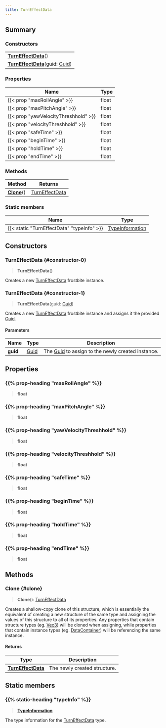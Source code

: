 ```yaml
---
title: TurnEffectData
---
```


## Summary

### Constructors

|  |
| --- |
| **[TurnEffectData](#constructor-0)**() |
| **[TurnEffectData](#constructor-1)**(guid: [Guid](/vext/ref/shared/type/guid)) |

### Properties

| Name | Type |
| ---- | ---- |
| {{< prop "maxRollAngle" >}} | float |
| {{< prop "maxPitchAngle" >}} | float |
| {{< prop "yawVelocityThreshhold" >}} | float |
| {{< prop "velocityThreshhold" >}} | float |
| {{< prop "safeTime" >}} | float |
| {{< prop "beginTime" >}} | float |
| {{< prop "holdTime" >}} | float |
| {{< prop "endTime" >}} | float |

### Methods

| Method | Returns |
| ------ | ------- |
| **[Clone](#clone)**() | [TurnEffectData](/vext/ref/fb/turneffectdata) |

### Static members

| Name | Type |
| ---- | ---- |
| {{< static "TurnEffectData" "typeInfo" >}} | [TypeInformation](/vext/ref/shared/type/typeinformation) |

## Constructors

### TurnEffectData {#constructor-0}

> **TurnEffectData**()

Creates a new [TurnEffectData](/vext/ref/fb/turneffectdata) frostbite instance.

### TurnEffectData {#constructor-1}

> **TurnEffectData**(guid: [Guid](/vext/ref/shared/type/guid))

Creates a new [TurnEffectData](/vext/ref/fb/turneffectdata) frostbite instance and assigns it the provided [Guid](/vext/ref/shared/type/guid).

#### Parameters

| Name | Type | Description |
| ---- | ---- | ----------- |
| **guid** | [Guid](/vext/ref/shared/type/guid) | The [Guid](/vext/ref/shared/type/guid) to assign to the newly created instance. |

## Properties

### {{% prop-heading "maxRollAngle" %}}

> **float**

### {{% prop-heading "maxPitchAngle" %}}

> **float**

### {{% prop-heading "yawVelocityThreshhold" %}}

> **float**

### {{% prop-heading "velocityThreshhold" %}}

> **float**

### {{% prop-heading "safeTime" %}}

> **float**

### {{% prop-heading "beginTime" %}}

> **float**

### {{% prop-heading "holdTime" %}}

> **float**

### {{% prop-heading "endTime" %}}

> **float**

## Methods

### Clone {#clone}

> **Clone**(): [TurnEffectData](/vext/ref/fb/turneffectdata)

Creates a shallow-copy clone of this structure, which is essentially the equivalent of creating a new structure of the same type and assigning the values of this structure to all of its properties. Any properties that contain structure types (eg. [Vec3](/vext/ref/shared/type/vec3)) will be cloned when assigning, while properties that contain instance types (eg. [DataContainer](/vext/ref/shared/type/datacontainer)) will be referencing the same instance.

#### Returns

| Type | Description |
| ---- | ----------- |
| **[TurnEffectData](/vext/ref/fb/turneffectdata)** | The newly created structure. |

## Static members

### {{% static-heading "typeInfo" %}}

> **[TypeInformation](/vext/ref/shared/type/typeinformation)**

The type information for the [TurnEffectData](/vext/ref/fb/turneffectdata) type.

